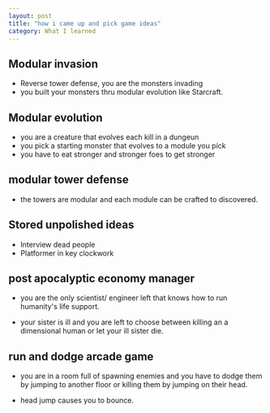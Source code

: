```yaml
---
layout: post
title: "how i came up and pick game ideas"
category: What I learned
---
```


## Modular invasion

- Reverse tower defense, you are the monsters invading
- you built your monsters thru modular evolution like Starcraft.

## Modular evolution

- you are a creature that evolves each kill in a dungeun
- you pick a starting monster that evolves to a module you pick
- you have to eat stronger and stronger foes to get stronger

## modular tower defense

- the towers are modular and each module can be crafted to discovered.

## Stored unpolished ideas

- Interview dead people
- Platformer in key clockwork

## post apocalyptic economy manager

- you are the only scientist/ engineer left that knows how to run humanity's life support.

- your sister is ill and you are left to choose between killing an a dimensional human or let your ill sister die.

## run and dodge arcade game

- you are in a room full of spawning enemies and you have to dodge them by jumping to another floor or killing them by jumping on their head.

- head jump causes you to bounce.
